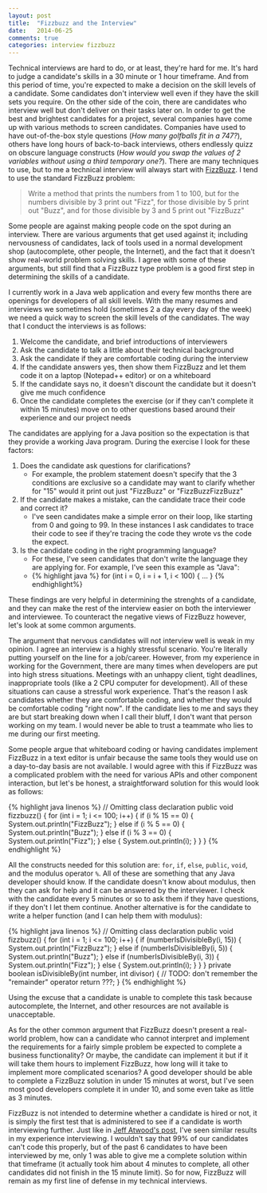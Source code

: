 ```yaml
---
layout: post
title:  "Fizzbuzz and the Interview"
date:   2014-06-25
comments: true
categories: interview fizzbuzz
---
```

Technical interviews are hard to do, or at least, they're hard for me. It's hard to judge a candidate's skills in a 30 minute or 1 hour timeframe. And from this period of time, you're expected to make a decision on the skill levels of a candidate. Some candidates don't interview well even if they have the skill sets you require. On the other side of the coin, there are candidates who interview well but don't deliver on their tasks later on. In order to get the best and brightest candidates for a project, several companies have come up with various methods to screen candidates. Companies have used to have  out-of-the-box style questions (*How many golfballs fit in a 747?*), others have long hours of back-to-back interviews, others endlessly quizz on obscure language constructs (*How would you swap the values of 2 variables without using a third temporary one?*). There are many techniques to use, but to me a technical interview will always start with [FizzBuzz](http://blog.codinghorror.com/why-cant-programmers-program/). I tend to use the standard FizzBuzz problem: 

> Write a method that prints the numbers from 1 to 100, but for the numbers divisible by 3 print out "Fizz", for those divisible by 5 print out "Buzz", and for those divisible by 3 and 5 print out "FizzBuzz"

Some people are against making people code on the spot during an interview. There are various arguments that get used against it;  including nervousness of candidates, lack of tools used in a normal development shop (autocomplete, other people, the Internet), and the fact that it doesn't show real-world problem solving skills. I agree with some of these arguments, but still find that a FizzBuzz type problem is a good first step in determining the skills of a candidate. 

I currently work in a Java web application and every few months there are openings for developers of all skill levels. With the many resumes and interviews we sometimes hold (sometimes 2 a day every day of the week) we need a quick way to screen the skill levels of the candidates. The way that I conduct the interviews is as follows:

1. Welcome the candidate, and brief introductions of interviewers
2. Ask the candidate to talk a little about their technical background
3. Ask the candidate if they are comfortable coding during the interview
4. If the candidate answers yes, then show them FizzBuzz and let them code it on a laptop (Notepad++ editor) or on a whiteboard
5. If the candidate says no, it doesn't discount the candidate but it doesn't give me much confidence
6. Once the candidate completes the exercise (or if they can't complete it within 15 minutes) move on to other questions based around their experience and our project needs

The candidates are applying for a Java position so the expectation is that they provide a working Java program. During the exercise I look for these factors:

1. Does the candidate ask questions for clarifications? 
	- For example, the problem statement doesn't specify that the 3 conditions are exclusive so a candidate may want to clarify whether for "15" would it print out just "FizzBuzz" or "FizzBuzzFizzBuzz"
2. If the candidate makes a mistake, can the candidate trace their code and correct it? 
	- I've seen candidates make a simple error on their loop, like starting from 0 and going to 99. In these instances I ask candidates to trace their code to see if they're tracing the code they wrote vs the code the expect.
3. Is the candidate coding in the right programming language?
	- For these, I've seen candidates that don't write the language they are applying for. For example, I've seen this example as "Java":
	- {% highlight java %}
for (int i = 0, i = i + 1, i < 100) {
...
}
{% endhighlight%}	 

These findings are very helpful in determining the strenghts of a candidate, and they can make the rest of the interview easier on both the interviewer and interviewee. To counteract the negative views of FizzBuzz however, let's look at some common arguments.

The argument that nervous candidates will not interview well is weak in my opinion. I agree an interview is a highly stressful scenario. You're literally putting yourself on the line for a job/career. However, from my experience in working for the Government, there are many times when developers are put into high stress situations. Meetings with an unhappy client, tight deadlines, inappropriate tools (like a 2 CPU computer for development). All of these situations can cause a stressful work experience. That's the reason I ask candidates whether they are comfortable coding, and whether they would be comfortable coding "right now". If the candidate lies to me and says they are but start breaking down when I call their bluff, I don't want that person working on my team. I would never be able to trust a teammate who lies to me during our first meeting.

Some people argue that whiteboard coding or having candidates implement FizzBuzz in a text editor is unfair because the same tools they would use on a day-to-day basis are not available. I would agree with this if FizzBuzz was a complicated problem with the need for various APIs and other component interaction, but let's be honest, a straightforward solution for this would look as follows:

{% highlight java linenos %}
// Omitting class declaration
public void fizzbuzz() {
    for (int i = 1; i <= 100; i++) {
        if (i % 15 == 0) {
            System.out.println("FizzBuzz");
        } else if (i % 5 == 0) {
            System.out.println("Buzz");
        } else if (i % 3 == 0) {
            System.out.println("Fizz");
        } else {
            System.out.println(i);
        }
    }
}
{% endhighlight %}

All the constructs needed for this solution are: `for`, `if`, `else`, `public`, `void`, and the modulus operator `%`. All of these are something that any Java developer should know. If the candidate doesn't know about modulus, then they can ask for help and it can be answered by the interviewer. I check with the candidate every 5 minutes or so to ask them if they have questions, if they don't I let them continue. Another alternative is for the candidate to write a helper function (and I can help them with modulus):

{% highlight java linenos %}
// Omitting class declaration
public void fizzbuzz() {
    for (int i = 1; i <= 100; i++) {
        if (numberIsDivisibleBy(i, 15)) {
            System.out.println("FizzBuzz");
        } else if (numberIsDivisibleBy(i, 5)) {
            System.out.println("Buzz");
        } else if (numberIsDivisibleBy(i, 3)) {
            System.out.println("Fizz");
        } else {
            System.out.println(i);
        }
    }
}
private boolean isDivisibleBy(int number, int divisor) {
	// TODO: don't remember the "remainder" operator
	return ???;
}
{% endhighlight %}

Using the excuse that a candidate is unable to complete this task because autocomplete, the Internet, and other resources are not available is unacceptable. 

As for the other common argument that FizzBuzz doesn't present a real-world problem, how can a candidate who cannot interpret and implement the requirements for a fairly simple problem be expected to complete a business functionality? Or maybe, the candidate can implement it but if it will take them hours to implement FizzBuzz, how long will it take to implement more complicated scenarios? A good developer should be able to complete a FizzBuzz solution in under 15 minutes at worst, but I've seen most good developers complete it in under 10, and some even take as little as 3 minutes. 

FizzBuzz is not intended to determine whether a candidate is hired or not, it is simply the first test that is administered to see if a candidate is worth interviewing further. Just like in [Jeff Atwood's post](http://blog.codinghorror.com/why-cant-programmers-program/), I've seen similar results in my experience interviewing. I wouldn't say that 99% of our candidates can't code this properly, but of the past 6 candidates to have been interviewed by me, only 1 was able to give me a complete solution within that timeframe (it actually took him about 4 minutes to complete, all other candidates did not finish in the 15 minute limit). So for now, FizzBuzz will remain as my first line of defense in my technical interviews.
